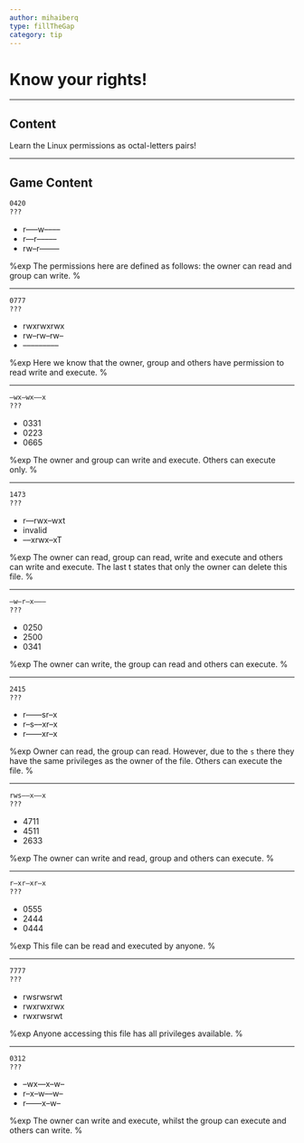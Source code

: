 ```yaml
---
author: mihaiberq
type: fillTheGap
category: tip
---
```


# Know your rights!


---

## Content

Learn the Linux permissions as octal-letters pairs!


---

## Game Content

```bash
0420
???
```

* r–––w––––
* r––r–––––
* rw–r–––––

%exp
The permissions here are defined as follows: the owner can read and group can write.
%

---

```bash
0777
???
```

* rwxrwxrwx
* rw–rw–rw–
* –––––––––

%exp
Here we know that the owner, group and others have permission to read write and execute.
%

---

```bash
–wx–wx––x
???
```

* 0331
* 0223
* 0665

%exp
The owner and group can write and execute. Others can execute only.
%

---

```bash
1473
???
```

* r––rwx–wxt
* invalid
* ––xrwx–xT

%exp
The owner can read, group can read, write and execute and others can write and execute. The last t states that only the owner can delete this file.
%

---

```bash
–w–r–x–––
???
```

* 0250
* 2500
* 0341

%exp
The owner can write, the group can read and others can execute.
%

---

```bash
2415
???
```

* r––––sr–x
* r–s––xr–x
* r––––xr–x

%exp
Owner can read, the group can read. However, due to the `s` there they have the same privileges as the owner of the file. Others can execute the file.
%

---

```bash
rws––x––x
???
```

* 4711
* 4511
* 2633

%exp
The owner can write and read, group and others can execute.
%

---

```bash
r–xr–xr–x
???
```

* 0555
* 2444
* 0444

%exp
This file can be read and executed by anyone.
%

---

```bash
7777
???
```

* rwsrwsrwt
* rwxrwxrwx
* rwxrwsrwt

%exp
Anyone accessing this file has all privileges available.
%

---

```bash
0312
???
```

* –wx––x–w–
* r–x–w––w–
* r––––x–w–

%exp
The owner can write and execute, whilst the group can execute and others can write.
%
